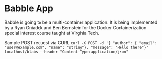 # Babble App  

Babble is going to be a multi-container application. It is being implemented by a Ryan Gniadek and Ben Bernstein for the Docker Containerization special interest course taught at Virginia Tech.


Sample POST request via CURL 
`curl -X POST -d '{ "author": { "email": "user@example.com", "name": "string"}, "message": "Hello there"}' localhost/blabs --header "Content-Type:application/json"`
